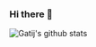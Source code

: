 ### Hi there 👋
![Gatij's github stats](https://github-readme-stats.vercel.app/api?username=gatij10&theme=tokyonight&show_icons=true&line_height=40)

